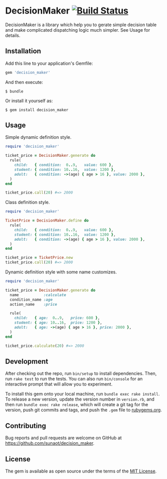 # DecisionMaker [![Build Status](https://travis-ci.org/sunaot/decision_maker.svg?branch=master)](https://travis-ci.org/sunaot/decision_maker)

DecisionMaker is a library which help you to gerate simple decision table and make complicated dispatching logic much simpler. See Usage for details.

## Installation

Add this line to your application's Gemfile:

```ruby
gem 'decision_maker'
```

And then execute:

    $ bundle

Or install it yourself as:

    $ gem install decision_maker

## Usage

Simple dynamic definition style.

```ruby
require 'decision_maker'

ticket_price = DecisionMaker.generate do
  rule(
    child:   { condition:  0..9,   value: 600 },
    student: { condition: 10..16,  value: 1200 },
    adult:   { condition: ->(age) { age > 16 }, value: 2000 },
  )
end

ticket_price.call(20) #=> 2000
```

Class definition style.

```ruby
require 'decision_maker'

TicketPrice = DecisionMaker.define do
  rule(
    child:   { condition:  0..9,   value: 600 },
    student: { condition: 10..16,  value: 1200 },
    adult:   { condition: ->(age) { age > 16 }, value: 2000 },
  )
end

ticket_price = TicketPrice.new
ticket_price.call(20) #=> 2000
```

Dynamic definition style with some name customizes.

```ruby
require 'decision_maker'

ticket_price = DecisionMaker.generate do
  name           :calculate
  condition_name :age
  action_name    :price

  rule(
    child:   { age:  0..9,   price: 600 },
    student: { age: 10..16,  price: 1200 },
    adult:   { age: ->(age) { age > 16 }, price: 2000 },
  )
end

ticket_price.calculate(20) #=> 2000
```

## Development

After checking out the repo, run `bin/setup` to install dependencies. Then, run `rake test` to run the tests. You can also run `bin/console` for an interactive prompt that will allow you to experiment.

To install this gem onto your local machine, run `bundle exec rake install`. To release a new version, update the version number in `version.rb`, and then run `bundle exec rake release`, which will create a git tag for the version, push git commits and tags, and push the `.gem` file to [rubygems.org](https://rubygems.org).

## Contributing

Bug reports and pull requests are welcome on GitHub at https://github.com/sunaot/decision_maker.


## License

The gem is available as open source under the terms of the [MIT License](http://opensource.org/licenses/MIT).

